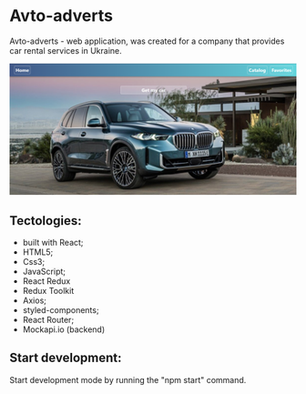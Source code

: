# Avto-adverts

Avto-adverts - web application, was created for a company that provides car
rental services in Ukraine.

<img src="./assets/car.png" alt="Home page">

## Tectologies:

- built with React;
- HTML5;
- Css3;
- JavaScript;
- React Redux
- Redux Toolkit
- Axios;
- styled-components;
- React Router;
- Mockapi.io (backend)

## Start development:

Start development mode by running the "npm start" command.
